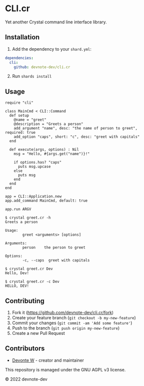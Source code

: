 # CLI.cr
Yet another Crystal command line interface library.

## Installation
1. Add the dependency to your `shard.yml`:
```yaml
dependencies:
  cli:
    github: devnote-dev/cli.cr
```

2. Run `shards install`

## Usage
```crystal
require "cli"

class MainCmd < CLI::Command
  def setup
    @name = "greet"
    @description = "Greets a person"
    add_argument "name", desc: "the name of person to greet", required: true
    add_option "caps", short: "c", desc: "greet with capitals"
  end

  def execute(args, options) : Nil
    msg = "Hello, #{args.get("name")}!"

    if options.has? "caps"
      puts msg.upcase
    else
      puts msg
    end
  end
end

app = CLI::Application.new
app.add_command MainCmd, default: true

app.run ARGV
```
```shell
$ crystal greet.cr -h
Greets a person

Usage:
        greet <arguments> [options]

Arguments:
        person    the person to greet

Options:
        -c, --caps  greet with capitals

$ crystal greet.cr Dev
Hello, Dev!

$ crystal greet.cr -c Dev
HELLO, DEV!
```

## Contributing
1. Fork it (<https://github.com/devnote-dev/cli.cr/fork>)
2. Create your feature branch (`git checkout -b my-new-feature`)
3. Commit your changes (`git commit -am 'Add some feature'`)
4. Push to the branch (`git push origin my-new-feature`)
5. Create a new Pull Request

## Contributors
- [Devonte W](https://github.com/devnote-dev) - creator and maintainer

This repository is managed under the GNU AGPL v3 license.

© 2022 devnote-dev

